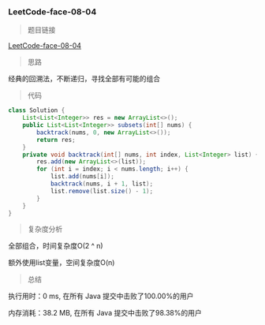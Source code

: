 ### LeetCode-face-08-04

> 题目链接

[LeetCode-face-08-04](https://leetcode-cn.com/problems/power-set-lcci/)

> 思路

经典的回溯法，不断递归，寻找全部有可能的组合

> 代码

```java
class Solution {
    List<List<Integer>> res = new ArrayList<>();
    public List<List<Integer>> subsets(int[] nums) {
        backtrack(nums, 0, new ArrayList<>());
        return res;
    }
    private void backtrack(int[] nums, int index, List<Integer> list) {
        res.add(new ArrayList<>(list));
        for (int i = index; i < nums.length; i++) {
            list.add(nums[i]);
            backtrack(nums, i + 1, list);
            list.remove(list.size() - 1);
        }
    }
}
```

> 复杂度分析

全部组合，时间复杂度O(2 ^ n) 

额外使用list变量，空间复杂度O(n)

> 总结

执行用时：0 ms, 在所有 Java 提交中击败了100.00%的用户

内存消耗：38.2 MB, 在所有 Java 提交中击败了98.38%的用户
